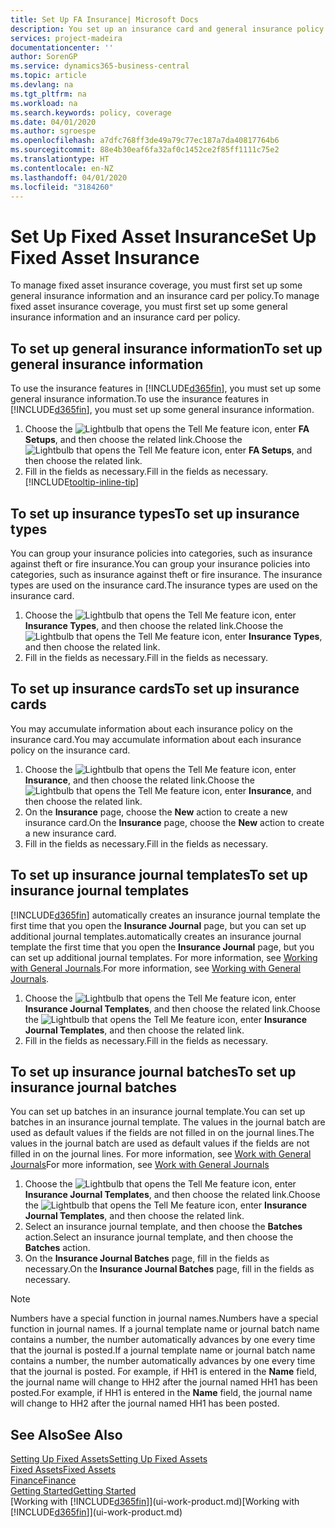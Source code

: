 ```yaml
---
title: Set Up FA Insurance| Microsoft Docs
description: You set up an insurance card and general insurance policy information to manage fixed asset insurance coverage.
services: project-madeira
documentationcenter: ''
author: SorenGP
ms.service: dynamics365-business-central
ms.topic: article
ms.devlang: na
ms.tgt_pltfrm: na
ms.workload: na
ms.search.keywords: policy, coverage
ms.date: 04/01/2020
ms.author: sgroespe
ms.openlocfilehash: a7dfc768ff3de49a79c77ec187a7da40817764b6
ms.sourcegitcommit: 88e4b30eaf6fa32af0c1452ce2f85ff1111c75e2
ms.translationtype: HT
ms.contentlocale: en-NZ
ms.lasthandoff: 04/01/2020
ms.locfileid: "3184260"
---
```

# <a name="set-up-fixed-asset-insurance"></a><span data-ttu-id="52862-103">Set Up Fixed Asset Insurance</span><span class="sxs-lookup"><span data-stu-id="52862-103">Set Up Fixed Asset Insurance</span></span>
<span data-ttu-id="52862-104">To manage fixed asset insurance coverage, you must first set up some general insurance information and an insurance card per policy.</span><span class="sxs-lookup"><span data-stu-id="52862-104">To manage fixed asset insurance coverage, you must first set up some general insurance information and an insurance card per policy.</span></span>

## <a name="to-set-up-general-insurance-information"></a><span data-ttu-id="52862-105">To set up general insurance information</span><span class="sxs-lookup"><span data-stu-id="52862-105">To set up general insurance information</span></span>
<span data-ttu-id="52862-106">To use the insurance features in [!INCLUDE[d365fin](includes/d365fin_md.md)], you must set up some general insurance information.</span><span class="sxs-lookup"><span data-stu-id="52862-106">To use the insurance features in [!INCLUDE[d365fin](includes/d365fin_md.md)], you must set up some general insurance information.</span></span>  

1. <span data-ttu-id="52862-107">Choose the ![Lightbulb that opens the Tell Me feature](media/ui-search/search_small.png "Tell me what you want to do") icon, enter **FA Setups**, and then choose the related link.</span><span class="sxs-lookup"><span data-stu-id="52862-107">Choose the ![Lightbulb that opens the Tell Me feature](media/ui-search/search_small.png "Tell me what you want to do") icon, enter **FA Setups**, and then choose the related link.</span></span>  
2. <span data-ttu-id="52862-108">Fill in the fields as necessary.</span><span class="sxs-lookup"><span data-stu-id="52862-108">Fill in the fields as necessary.</span></span> [!INCLUDE[tooltip-inline-tip](includes/tooltip-inline-tip_md.md)]  

## <a name="to-set-up-insurance-types"></a><span data-ttu-id="52862-109">To set up insurance types</span><span class="sxs-lookup"><span data-stu-id="52862-109">To set up insurance types</span></span>
<span data-ttu-id="52862-110">You can group your insurance policies into categories, such as insurance against theft or fire insurance.</span><span class="sxs-lookup"><span data-stu-id="52862-110">You can group your insurance policies into categories, such as insurance against theft or fire insurance.</span></span> <span data-ttu-id="52862-111">The insurance types are used on the insurance card.</span><span class="sxs-lookup"><span data-stu-id="52862-111">The insurance types are used on the insurance card.</span></span>

1. <span data-ttu-id="52862-112">Choose the ![Lightbulb that opens the Tell Me feature](media/ui-search/search_small.png "Tell me what you want to do") icon, enter **Insurance Types**, and then choose the related link.</span><span class="sxs-lookup"><span data-stu-id="52862-112">Choose the ![Lightbulb that opens the Tell Me feature](media/ui-search/search_small.png "Tell me what you want to do") icon, enter **Insurance Types**, and then choose the related link.</span></span>  
2. <span data-ttu-id="52862-113">Fill in the fields as necessary.</span><span class="sxs-lookup"><span data-stu-id="52862-113">Fill in the fields as necessary.</span></span>

## <a name="to-set-up-insurance-cards"></a><span data-ttu-id="52862-114">To set up insurance cards</span><span class="sxs-lookup"><span data-stu-id="52862-114">To set up insurance cards</span></span>
<span data-ttu-id="52862-115">You may accumulate information about each insurance policy on the insurance card.</span><span class="sxs-lookup"><span data-stu-id="52862-115">You may accumulate information about each insurance policy on the insurance card.</span></span>  

1. <span data-ttu-id="52862-116">Choose the ![Lightbulb that opens the Tell Me feature](media/ui-search/search_small.png "Tell me what you want to do") icon, enter **Insurance**, and then choose the related link.</span><span class="sxs-lookup"><span data-stu-id="52862-116">Choose the ![Lightbulb that opens the Tell Me feature](media/ui-search/search_small.png "Tell me what you want to do") icon, enter **Insurance**, and then choose the related link.</span></span>  
2. <span data-ttu-id="52862-117">On the **Insurance** page, choose the **New** action to create a  new insurance card.</span><span class="sxs-lookup"><span data-stu-id="52862-117">On the **Insurance** page, choose the **New** action to create a  new insurance card.</span></span>  
3. <span data-ttu-id="52862-118">Fill in the fields as necessary.</span><span class="sxs-lookup"><span data-stu-id="52862-118">Fill in the fields as necessary.</span></span>

## <a name="to-set-up-insurance-journal-templates"></a><span data-ttu-id="52862-119">To set up insurance journal templates</span><span class="sxs-lookup"><span data-stu-id="52862-119">To set up insurance journal templates</span></span>
[!INCLUDE[d365fin](includes/d365fin_md.md)] <span data-ttu-id="52862-120">automatically creates an insurance journal template the first time that you open the **Insurance Journal** page, but you can set up additional journal templates.</span><span class="sxs-lookup"><span data-stu-id="52862-120">automatically creates an insurance journal template the first time that you open the **Insurance Journal** page, but you can set up additional journal templates.</span></span> <span data-ttu-id="52862-121">For more information, see [Working with General Journals](ui-work-general-journals.md).</span><span class="sxs-lookup"><span data-stu-id="52862-121">For more information, see [Working with General Journals](ui-work-general-journals.md).</span></span>  

1. <span data-ttu-id="52862-122">Choose the ![Lightbulb that opens the Tell Me feature](media/ui-search/search_small.png "Tell me what you want to do") icon, enter **Insurance Journal Templates**, and then choose the related link.</span><span class="sxs-lookup"><span data-stu-id="52862-122">Choose the ![Lightbulb that opens the Tell Me feature](media/ui-search/search_small.png "Tell me what you want to do") icon, enter **Insurance Journal Templates**, and then choose the related link.</span></span>  
2. <span data-ttu-id="52862-123">Fill in the fields as necessary.</span><span class="sxs-lookup"><span data-stu-id="52862-123">Fill in the fields as necessary.</span></span>

## <a name="to-set-up-insurance-journal-batches"></a><span data-ttu-id="52862-124">To set up insurance journal batches</span><span class="sxs-lookup"><span data-stu-id="52862-124">To set up insurance journal batches</span></span>
<span data-ttu-id="52862-125">You can set up batches in an insurance journal template.</span><span class="sxs-lookup"><span data-stu-id="52862-125">You can set up batches in an insurance journal template.</span></span> <span data-ttu-id="52862-126">The values in the journal batch are used as default values if the fields are not filled in on the journal lines.</span><span class="sxs-lookup"><span data-stu-id="52862-126">The values in the journal batch are used as default values if the fields are not filled in on the journal lines.</span></span> <span data-ttu-id="52862-127">For more information, see [Work with General Journals](ui-work-general-journals.md)</span><span class="sxs-lookup"><span data-stu-id="52862-127">For more information, see [Work with General Journals](ui-work-general-journals.md)</span></span>  

1. <span data-ttu-id="52862-128">Choose the ![Lightbulb that opens the Tell Me feature](media/ui-search/search_small.png "Tell me what you want to do") icon, enter **Insurance Journal Templates**, and then choose the related link.</span><span class="sxs-lookup"><span data-stu-id="52862-128">Choose the ![Lightbulb that opens the Tell Me feature](media/ui-search/search_small.png "Tell me what you want to do") icon, enter **Insurance Journal Templates**, and then choose the related link.</span></span>  
2. <span data-ttu-id="52862-129">Select an insurance journal template, and then choose the **Batches** action.</span><span class="sxs-lookup"><span data-stu-id="52862-129">Select an insurance journal template, and then choose the **Batches** action.</span></span>
3. <span data-ttu-id="52862-130">On the **Insurance Journal Batches** page, fill in the fields as necessary.</span><span class="sxs-lookup"><span data-stu-id="52862-130">On the **Insurance Journal Batches** page, fill in the fields as necessary.</span></span>

> [!NOTE]  
>   <span data-ttu-id="52862-131">Numbers have a special function in journal names.</span><span class="sxs-lookup"><span data-stu-id="52862-131">Numbers have a special function in journal names.</span></span> <span data-ttu-id="52862-132">If a journal template name or journal batch name contains a number, the number automatically advances by one every time that the journal is posted.</span><span class="sxs-lookup"><span data-stu-id="52862-132">If a journal template name or journal batch name contains a number, the number automatically advances by one every time that the journal is posted.</span></span> <span data-ttu-id="52862-133">For example, if HH1 is entered in the **Name** field, the journal name will change to HH2 after the journal named HH1 has been posted.</span><span class="sxs-lookup"><span data-stu-id="52862-133">For example, if HH1 is entered in the **Name** field, the journal name will change to HH2 after the journal named HH1 has been posted.</span></span>

## <a name="see-also"></a><span data-ttu-id="52862-134">See Also</span><span class="sxs-lookup"><span data-stu-id="52862-134">See Also</span></span>
[<span data-ttu-id="52862-135">Setting Up Fixed Assets</span><span class="sxs-lookup"><span data-stu-id="52862-135">Setting Up Fixed Assets</span></span>](fa-setup.md)  
[<span data-ttu-id="52862-136">Fixed Assets</span><span class="sxs-lookup"><span data-stu-id="52862-136">Fixed Assets</span></span>](fa-manage.md)  
[<span data-ttu-id="52862-137">Finance</span><span class="sxs-lookup"><span data-stu-id="52862-137">Finance</span></span>](finance.md)  
[<span data-ttu-id="52862-138">Getting Started</span><span class="sxs-lookup"><span data-stu-id="52862-138">Getting Started</span></span>](product-get-started.md)  
<span data-ttu-id="52862-139">[Working with [!INCLUDE[d365fin](includes/d365fin_md.md)]](ui-work-product.md)</span><span class="sxs-lookup"><span data-stu-id="52862-139">[Working with [!INCLUDE[d365fin](includes/d365fin_md.md)]](ui-work-product.md)</span></span>
